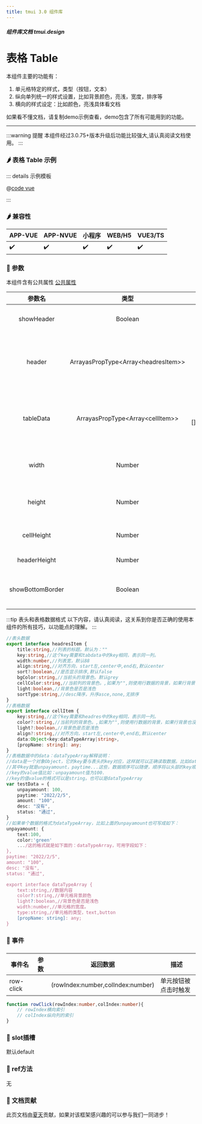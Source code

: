 ```yaml
---
title: tmui 3.0 组件库
---
```


<dirtoc></dirtoc>

##### 组件库文档 tmui.design

# 表格 Table
本组件主要的功能有：
1. 单元格特定的样式，类型（按钮，文本）
2. 纵向单列统一的样式设置，比如背景颜色，亮浅，宽度，排序等
3. 横向的样式设定：比如颜色，亮浅具体看文档

如果看不懂文档，请复制demo示例查看，demo包含了所有可能用到的功能。

---

:::warning 提醒
本组件经过3.0.75+版本升级后功能比较强大,请认真阅读文档使用。
:::

### :hot_pepper: 表格 Table 示例

<webview url="https://tmui.design/h5/#/pages/showdata/table"></webview>

::: details 示例模板

@[code vue](pages/showdata/table.nvue)

:::

### :hot_pepper: 兼容性

| APP-VUE | APP-NVUE | 小程序 | WEB/H5 | VUE3/TS |
| --- | --- | --- | --- | --- |
| :heavy_check_mark: | :heavy_check_mark: | :heavy_check_mark: | :heavy_check_mark: | :heavy_check_mark: |


### :seedling: 参数
本组件含有公共属性 [公共属性](/doc/spec/组件公共样式.md)

| 参数名 | 类型 | 默认值 | 描述 |
| :--: | :--: | :--: | :-- |
| showHeader | Boolean | true | 是否展示表头 |
| header | ArrayasPropType\<Array\<headresItem>> | ()=>[] | 表头数据,格式见下方 |
| tableData | ArrayasPropType\<Array\<cellItem>> | ()=>[],required:true | 表格数据，格式见下方 |
| width | Number | 750 | 宽度，单位rpx |
| height | Number | 0 | 高度，单位rpx |
| cellHeight | Number | 72 | 单元格高度 |
| headerHeight | Number | 88 | 表头高度 |
| showBottomBorder | Boolean | true | 是否展示底部边框 |

:::tip 表头和表格数据格式
以下内容，请认真阅读，这关系到你是否正确的使用本组件的所有技巧，以功能点的理解。
:::

```ts
//表头数据
export interface headresItem {
    title:string,//列表的标题。默认为：""
    key:string,//这个key需要和tabdata中的key相同，表示同一列。
    width:number,//列表宽，默认88
    align:string,//对齐方向，start左,center中,end右,默认center
    sort?:boolean,//是否显示排序,默认false
    bgColor:string,//当前头的背景色。默认grey
    cellColor:string,//当前列的背景色。,如果为"",则使用行数据的背景，如果行背景也没有提供，使用white.
    light:boolean,//背景色是否是浅色
	sortType:string,//desc降序，升序asce,none,无排序
}
//表格数据
export interface cellItem {
    key:string,//这个key需要和headres中的key相同，表示同一列。
    color?:string,//当前列的背景色。,如果为"",则使用行数据的背景，如果行背景也没有提供，使用white.
    light?:boolean,//背景色是否是浅色
    align?:string,//对齐方向，start左,center中,end右,默认center
    data:Object<key:dataTypeArray|string>,
    [propName: string]: any;
}
//表格数据中的data：dataTypeArray解释说明：
//data是一个对象Object，它的key要与表头的key对应，这样就可以正确读取数据。比如data的一个简单示例：
//其中key就是unpayamount，paytime...这些，数据顺序可以随便，顺序将以头部的key顺序为顺序排列。
//key的value值比如：unpayamount值为100.
//key的值value的格式可以是string。也可以是dataTypeArray
var testData = {
	unpayamount: 100,
	paytime: "2022/2/5",
	amount: "100",
	desc: "没有",
	status: "通过",
}
//如果单个数据的格式为dataTypeArray，比如上面的unpayamount也可写成如下：
unpayamount: {
	text:100,
	color:'green'
	.../这的格式就是如下面的：dataTypeArray，可用字段如下：
},
paytime: "2022/2/5",
amount: "100",
desc: "没有",
status: "通过",

export interface dataTypeArray {
	text:string,//数据内容
	color?:string,//单元格背景颜色
	light?:boolean,//背景色是否是浅色
	width:number,//单元格的宽度。
	type:string,//单元格的类型，text,button
	[propName: string]: any;
}

```


### :rose: 事件
### 
| 事件名 | 参数 | 返回数据 | 描述 |
| --- | --- | --- | --- |
| row-click |  | (rowIndex:number,colIndex:number) | 单元按钮被点击时触发 |
```ts
function rowClick(rowIndex:number,colIndex:number){
	// rowIndex横向索引
	// colIndex纵向列的索引
}
```

### :corn: slot插槽
默认default

### :green_salad: ref方法
无

### :couplekiss: 文档贡献
此页文档由[夏天](https://gitee.com/Xia_5718)贡献，如果对该框架感兴趣的可以参与我们一同进步！